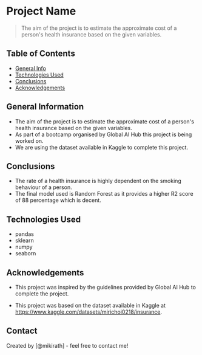 # Project Name
> The aim of the project is to estimate the approximate cost of a person's health insurance based on the given variables.


## Table of Contents
* [General Info](#general-information)
* [Technologies Used](#technologies-used)
* [Conclusions](#conclusions)
* [Acknowledgements](#acknowledgements)

<!-- You can include any other section that is pertinent to your problem -->

## General Information
- The aim of the project is to estimate the approximate cost of a person's health insurance based on the given variables.
- As part of a bootcamp organised by Global AI Hub this project is being worked on.
- We are using the dataset available in Kaggle to complete this project.

<!-- You don't have to answer all the questions - just the ones relevant to your project. -->

## Conclusions
- The rate of a health insurance is highly dependent on the smoking behaviour of a person.
- The final model used is Random Forest as it provides a higher R2 score of 88 percentage which is decent.


<!-- You don't have to answer all the questions - just the ones relevant to your project. -->


## Technologies Used
- pandas
- sklearn
- numpy
- seaborn

<!-- As the libraries versions keep on changing, it is recommended to mention the version of library used in this project -->

## Acknowledgements

- This project was inspired by the guidelines provided by Global AI Hub to complete the project.

- This project was based on the dataset available in Kaggle at https://www.kaggle.com/datasets/mirichoi0218/insurance.


## Contact
Created by [@mikirath] - feel free to contact me!


<!-- Optional -->
<!-- ## License -->
<!-- This project is open source and available under the [... License](). -->

<!-- You don't have to include all sections - just the one's relevant to your project -->